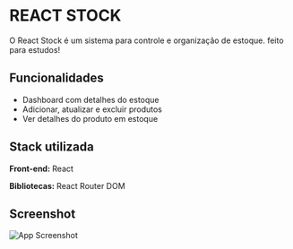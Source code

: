 
# REACT STOCK

O React Stock é um sistema para controle e organização de estoque. feito para estudos!


## Funcionalidades

- Dashboard com detalhes do estoque
- Adicionar, atualizar e excluir produtos
- Ver detalhes do produto em estoque


## Stack utilizada

**Front-end:** React

**Bibliotecas:** React Router DOM


## Screenshot

![App Screenshot](https://snipboard.io/GQsIBM.jpg)


